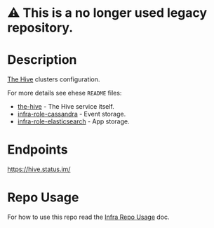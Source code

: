 # :warning: This is a no longer used legacy repository.

# Description

[The Hive](https://thehive-project.org/) clusters configuration.

For more details see ehese `README` files:

* [the-hive](ansible/roles/the-hive) - The Hive service itself.
* [infra-role-cassandra](https://github.com/status-im/infra-role-cassandra) - Event storage.
* [infra-role-elasticsearch](https://github.com/status-im/infra-role-elasticsearch) - App storage.

# Endpoints

https://hive.status.im/

# Repo Usage

For how to use this repo read the [Infra Repo Usage](https://github.com/status-im/infra-docs/blob/master/docs/general/ansible_terraform.md) doc.
